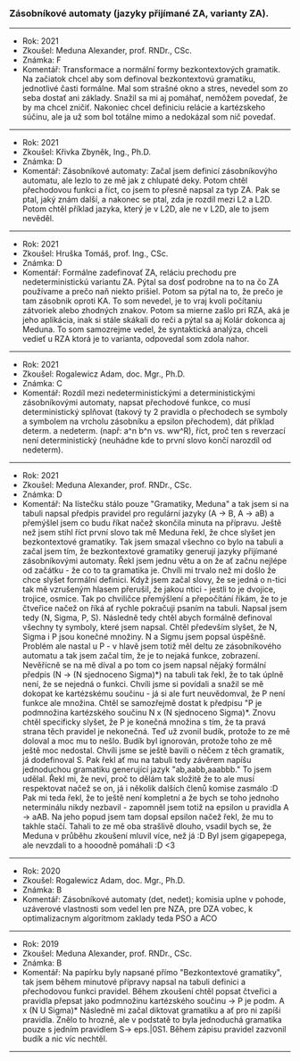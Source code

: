 ### Zásobníkové automaty (jazyky přijímané ZA, varianty ZA).

----------------------------------------

- Rok: 2021
- Zkoušel: Meduna Alexander, prof. RNDr., CSc.
- Známka: F
- Komentář: Transformace a normální formy bezkontextových gramatik. Na začiatok chcel aby som definoval bezkontextovú gramatiku, jednotlivé časti formálne. Mal som strašné okno a stres, nevedel som zo seba dostať ani základy. Snažil sa mi aj pomáhať, nemôžem povedať, že by ma chcel zničiť. Nakoniec chcel definiciu relácie a kartézskeho súčinu, ale ja už som bol totálne mimo a nedokázal som nič povedať.

----------------------------------------

- Rok: 2021
- Zkoušel: Křivka Zbyněk, Ing., Ph.D.
- Známka: D
- Komentář: Zásobníkové automaty: Začal jsem definicí zásobníkovýho automatu, ale lezlo to ze mě jak z chlupaté deky. Potom chtěl přechodovou funkci a říct, co jsem to přesně napsal za typ ZA. Pak se ptal, jaký znám další, a nakonec se ptal, zda je rozdíl mezi L2 a L2D. Potom chtěl příklad jazyka, který je v L2D, ale ne v L2D, ale to jsem nevěděl.

----------------------------------------

- Rok: 2021
- Zkoušel: Hruška Tomáš, prof. Ing., CSc.
- Známka: D
- Komentář: Formálne zadefinovať ZA, reláciu prechodu pre nedeterministickú variantu ZA. Pýtal sa dosť podrobne na to na čo ZA používame a  prečo naň niekto prišiel. Potom sa pýtal na to, že prečo je tam zásobnik oproti KA. To som nevedel, je to vraj kvoli počítaniu zátvoriek alebo zhodných znakov. Potom sa mierne zašlo pri RZA, aká je jeho aplikácia, inak si stále skákali do reči a pýtal sa aj Kolár dokonca aj Meduna. To som samozrejme vedel, že syntaktická analýza, chceli vedieť u RZA ktorá je to varianta, odpovedal som zdola nahor.

----------------------------------------

- Rok: 2021
- Zkoušel: Rogalewicz Adam, doc. Mgr., Ph.D.
- Známka: C
- Komentář: Rozdíl mezi nedeterministickými a deterministickými zásobníkovými automaty, napsat přechodové funkce, co musí deterministický splňovat (takový ty 2 pravidla o přechodech se symboly a symbolem na vrcholu zásobníku a epsilon přechodem), dát příklad determ. a nedeterm. (např: a^n b^n vs. ww^R), říct, proč ten s reverzací není deterministický (neuhádne kde to první slovo končí narozdíl od nedeterm).

----------------------------------------

- Rok: 2021
- Zkoušel: Meduna Alexander, prof. RNDr., CSc.
- Známka: D
- Komentář: Na lístečku stálo pouze "Gramatiky, Meduna" a tak jsem si na tabuli napsal předpis pravidel pro regulární jazyky (A -> B, A -> aB) a přemýšlel jsem co budu říkat načež skončila minuta na přípravu. Ještě než jsem stihl říct první slovo tak mě Meduna řekl, že chce slyšet jen bezkontextové gramatiky. Tak jsem smazal všechno co bylo na tabuli a začal jsem tím, že bezkontextové gramatiky generují jazyky přijímané zásobníkovými automaty. Řekl jsem jednu větu a on že ať začnu nejlépe od začátku - že co to ta gramatika je. Chvíli mi trvalo než mi došlo že chce slyšet formální definici. Když jsem začal slovy, že se jedná o n-tici tak mě vzrušeným hlasem přerušil, že jakou ntici - jestli to je dvojice, trojice, osmice. Tak po chviličce přemýšlení a přepočítání říkám, že to je čtveřice načež on říká ať rychle pokračuji psaním na tabuli. Napsal jsem tedy (N, Sigma, P, S). Následně tedy chtěl abych formálně definoval všechny ty symboly, které jsem napsal. Chtěl především slyšet, že N, Sigma i P jsou konečné množiny. N a Sigmu jsem popsal úspěšně. Problém ale nastal u P - v hlavě jsem totiž měl deltu ze zásobníkového automatu a tak jsem začal tím, že je to nejaká funkce, zobrazení. Nevěřícně se na mě díval a po tom co jsem napsal nějaký formální předpis (N -> (N sjednoceno Sigma)\*) na tabuli tak řekl, že to tak úplně není, že se nejedná o funkci. Chvíli jsme si povídali a snažil se mě dokopat ke kartézskému součinu - já si ale furt neuvědomval, že P není funkce ale množina. Chtěl se samozřejmě dostat k předpisu "P je podmnožina kartézského součinu N x (N sjednoceno Sigma)*. Znovu chtěl specificky slyšet, že P je konečná množina s tím, že ta pravá strana těch pravidel je nekonečná. Teď už zvonil budík, protože to ze mě doloval a moc mu to nešlo. Budík byl ignorován, protože toho ze mě ještě moc nedostal. Chvíli jsme se ještě bavili o něčem z těch gramatik, já dodefinoval S. Pak řekl ať mu na tabuli tedy závěrem napíšu jednoduchou gramatiku generující jazyk "ab,aabb,aaabbb." To jsem udělal. Řekl mi, že neví, proč to dělám tak složitě že to ale musí respektovat načež se on, já i několik dalších členů komise zasmálo :D Pak mi teda řekl, že to ještě není kompletní a že bych se toho jednoho neterminálu nikdy nezbavil - zapomněl jsem totiž na epsilon u pravidla A -> aAB. Na jeho popud jsem tam dopsal epsilon načež řekl, že mu to takhle stačí. Tahali to ze mě oba strašlivě dlouho, vsadil bych se, že Meduna v průběhu zkoušení mluvil více, než já :D Byl jsem gigapepega, ale nevzdali to a hooodně pomáhali :D <3

----------------------------------------

- Rok: 2020
- Zkoušel: Rogalewicz Adam, doc. Mgr., Ph.D.
- Známka: B
- Komentář: Zásobníkové automaty (det, nedet); komisia uplne v pohode, uzáverové vlastnosti som vedel len pre NZA, pre DZA vobec, k optimalizacnym algoritmom zaklady teda PSO a ACO

----------------------------------------

- Rok: 2019
- Zkoušel: Meduna Alexander, prof. RNDr., CSc.
- Známka: B
- Komentář: Na papírku byly napsané přímo "Bezkontextové gramatiky", tak jsem během minutové přípravy napsal na tabuli definici a přechodovou funkci pravidel. Během zkoušení chtěl popsat čtveřici a pravidla přepsat jako podmnožinu kartézského součinu -> P je podm. A x (N U Sigma)* Následně mi začal diktovat gramatiku a ať pro ni zapíši pravidla. Znělo to hrozně, ale v podstatě to byla jednoduchá gramatika pouze s jedním pravidlem S-> eps.|0S1. Během zápisu pravidel zazvonil budík a nic víc nechtěl.

----------------------------------------
